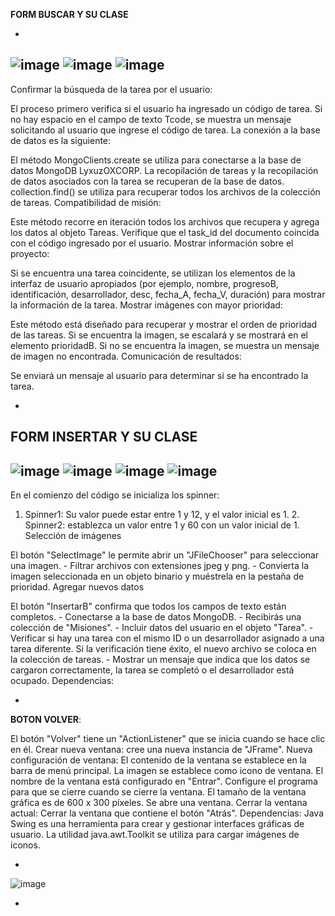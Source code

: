 
**FORM BUSCAR Y SU CLASE**

-
![image](https://github.com/user-attachments/assets/89f398eb-37bf-4d66-aa61-4b3d9af96247)
![image](https://github.com/user-attachments/assets/08997762-3be4-42d5-9de5-d14ff085bba4)
![image](https://github.com/user-attachments/assets/acf38e07-9724-4c3a-b9ac-189b1694a376)
-
Confirmar la búsqueda de la tarea por el usuario:

El proceso primero verifica si el usuario ha ingresado un código de tarea. Si no hay espacio en el campo de texto Tcode, se muestra un mensaje solicitando al usuario que ingrese el código de tarea. La conexión a la base de datos es la siguiente:

El método MongoClients.create se utiliza para conectarse a la base de datos MongoDB LyxuzOXCORP. La recopilación de tareas y la recopilación de datos asociados con la tarea se recuperan de la base de datos. collection.find() se utiliza para recuperar todos los archivos de la colección de tareas. Compatibilidad de misión:

Este método recorre en iteración todos los archivos que recupera y agrega los datos al objeto Tareas. Verifique que el task_id del documento coincida con el código ingresado por el usuario.
Mostrar información sobre el proyecto:

Si se encuentra una tarea coincidente, se utilizan los elementos de la interfaz de usuario apropiados (por ejemplo, nombre, progresoB, identificación, desarrollador, desc, fecha_A, fecha_V, duración) para mostrar la información de la tarea. Mostrar imágenes con mayor prioridad:

Este método está diseñado para recuperar y mostrar el orden de prioridad de las tareas. Si se encuentra la imagen, se escalará y se mostrará en el elemento prioridadB. Si no se encuentra la imagen, se muestra un mensaje de imagen no encontrada. Comunicación de resultados:

Se enviará un mensaje al usuario para determinar si se ha encontrado la tarea.

-
**FORM INSERTAR Y SU CLASE**
-
![image](https://github.com/user-attachments/assets/775f8378-298d-4934-8d59-014763c73c89)
![image](https://github.com/user-attachments/assets/81cd90ba-1f3b-4f40-b9d6-f6e821b2047e)
![image](https://github.com/user-attachments/assets/760a0e0e-2412-4aa8-b993-e92fd6b04c31)
![image](https://github.com/user-attachments/assets/7eacbb12-b237-4f27-bc5b-815664d2a9e9)
-
En el comienzo del código se inicializa los spinner:
1. Spinner1: Su valor puede estar entre 1 y 12, y el valor inicial es 1. 2. Spinner2: establezca un valor entre 1 y 60 con un valor inicial de 1. Selección de imágenes

El botón "SelectImage" le permite abrir un "JFileChooser" para seleccionar una imagen. - Filtrar archivos con extensiones jpeg y png. - Convierta la imagen seleccionada en un objeto binario y muéstrela en la pestaña de prioridad.
Agregar nuevos datos

El botón "InsertarB" confirma que todos los campos de texto están completos. - Conectarse a la base de datos MongoDB. - Recibirás una colección de "Misiones". - Incluir datos del usuario en el objeto "Tarea". - Verificar si hay una tarea con el mismo ID o un desarrollador asignado a una tarea diferente. Si la verificación tiene éxito, el nuevo archivo se coloca en la colección de tareas. - Mostrar un mensaje que indica que los datos se cargaron correctamente, la tarea se completó o el desarrollador está ocupado. Dependencias:

-
 **BOTON VOLVER**:
 
El botón "Volver" tiene un "ActionListener" que se inicia cuando se hace clic en él.
Crear nueva ventana: cree una nueva instancia de "JFrame". Nueva configuración de ventana:
El contenido de la ventana se establece en la barra de menú principal. La imagen se establece como icono de ventana. El nombre de la ventana está configurado en "Entrar". Configure el programa para que se cierre cuando se cierre la ventana. El tamaño de la ventana gráfica es de 600 x 300 píxeles. Se abre una ventana. Cerrar la ventana actual: Cerrar la ventana que contiene el botón "Atrás".
Dependencias:
Java Swing es una herramienta para crear y gestionar interfaces gráficas de usuario. La utilidad java.awt.Toolkit se utiliza para cargar imágenes de iconos.

-
![image](https://github.com/user-attachments/assets/a2abef8d-6595-42ea-9f84-f1fac5efeb21)



-

